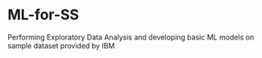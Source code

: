 # ML-for-SS
Performing Exploratory Data Analysis and developing basic ML models on sample dataset provided by IBM
